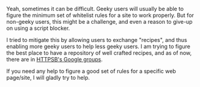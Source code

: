 Yeah, sometimes it can be difficult. Geeky users will usually be able to figure the minimum set of whitelist rules for a site to work properly. But for non-geeky users, this might be a challenge, and even a reason to give-up on using a script blocker.

I tried to mitigate this by allowing users to exchange "recipes", and thus enabling more geeky users to help less geeky users. I am trying to figure the best place to have a repository of well crafted recipes, and as of now, there are in [HTTPSB's Google groups](https://groups.google.com/forum/?hl=en#!forum/httpsb).

If you need any help to figure a good set of rules for a specific web page/site, I will gladly try to help.